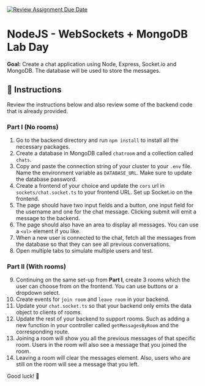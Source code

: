[![Review Assignment Due Date](https://classroom.github.com/assets/deadline-readme-button-22041afd0340ce965d47ae6ef1cefeee28c7c493a6346c4f15d667ab976d596c.svg)](https://classroom.github.com/a/iiM72xrO)
# NodeJS - WebSockets + MongoDB Lab Day

**Goal:** Create a chat application using Node, Express, Socket.io and MongoDB. The database will be used to store the messages.

## 📖 Instructions

Review the instructions below and also review some of the backend code that is already provided.

### Part I (No rooms)

1. Go to the backend directory and run `npm install` to install all the necessary packages.
2. Create a database in MongoDB called `chatroom` and a collection called `chats`.
3. Copy and paste the connection string of your cluster to your `.env` file. Name the environment variable as `DATABASE_URL`. Make sure to update the database password.
4. Create a frontend of your choice and update the `cors` url in `sockets/chat.socket.ts` to your frontend URL. Set up Socket.io on the frontend.
5. The page should have two input fields and a button, one input field for the username and one for the chat message. Clicking submit will emit a message to the backend.
6. The page should also have an area to display all messages. You can use a `<ul>` element if you like.
7. When a new user is connected to the chat, fetch all the messages from the database so that they can see all previous conversations.
8. Open multiple tabs to simulate multiple users and test.

### Part II (With rooms)

9. Continuing on the same set-up from **Part I**, create 3 rooms which the user can choose from on the frontend. You can use buttons or a dropdown select.
10. Create events for `join room` and `leave room` in your backend.
11. Update your `chat.socket.ts` so that your backend only emits the data object to clients of rooms.
12. Update the rest of your backend to support rooms. Such as adding a new function in your controller called `getMessagesByRoom` and the corresponding route.
13. Joining a room will show you all the previous messages of that specific room. Users in the room will also see a message that you joined the room.
14. Leaving a room will clear the messages element. Also, users who are still on the room will see a message that you left.

Good luck! 🙌
